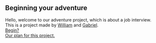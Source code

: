 ## Beginning your adventure  
Hello, welcome to our adventure project, which is about a job interview.  
This is a project made by [William](https://github.com/williaml4292) and [Gabriel](https://github.com/gabrielm7281).  
[Begin?](https://williaml4292.github.io/Job-Interview-CYOA-Project/adventure/alarm.html)  
[Our plan for this project.](https://docs.google.com/drawings/d/1FX4JvXLV1V0SfsQjKiJK7QvoZV7-quYrweXJW4zMxMI/edit?ths=true&pli=1)  
